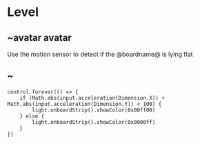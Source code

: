 # Level

## ~avatar avatar

Use the motion sensor to detect if the @boardname@ is lying flat

## ~


```blocks
control.forever(() => {
    if (Math.abs(input.acceleration(Dimension.X)) + Math.abs(input.acceleration(Dimension.Y)) < 100) {
        light.onboardStrip().showColor(0x00ff00)
    } else {
        light.onboardStrip().showColor(0x0000ff)
    }
})
```